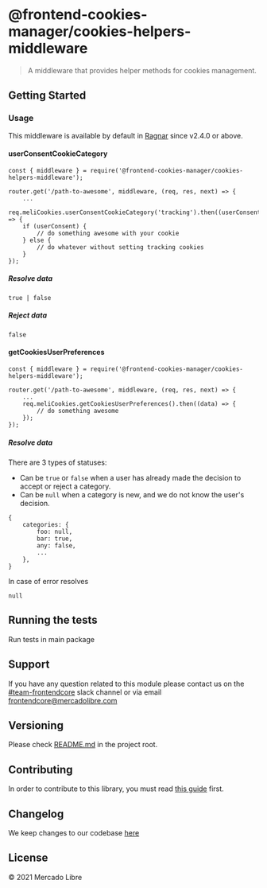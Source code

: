 # @frontend-cookies-manager/cookies-helpers-middleware

> A middleware that provides helper methods for cookies management.

## Getting Started

### Usage 

This middleware is available by default in [Ragnar](https://github.com/mercadolibre/fury_frontend-ragnar#middlewares) since v2.4.0 or above.

#### userConsentCookieCategory

```
const { middleware } = require('@frontend-cookies-manager/cookies-helpers-middleware');

router.get('/path-to-awesome', middleware, (req, res, next) => {
    ...
    req.meliCookies.userConsentCookieCategory('tracking').then((userConsent) => {
    if (userConsent) {
        // do something awesome with your cookie
    } else {
        // do whatever without setting tracking cookies
    }
});
```

##### Resolve data

```
true | false
```

##### Reject data

```
false
```

#### getCookiesUserPreferences

```
const { middleware } = require('@frontend-cookies-manager/cookies-helpers-middleware');

router.get('/path-to-awesome', middleware, (req, res, next) => {
    ...
    req.meliCookies.getCookiesUserPreferences().then((data) => {
        // do something awesome
    });
});
```

##### Resolve data

There are 3 types of statuses:

- Can be `true` or `false` when a user has already made the decision to accept or reject a category.
- Can be `null` when a category is new, and we do not know the user's decision.

```
{
    categories: {
        foo: null,
        bar: true,
        any: false,
        ...
    },
}
```

In case of error resolves

```
null
```

## Running the tests

Run tests in main package

## Support

If you have any question related to this module please contact us on the [#team-frontendcore](https://meli.slack.com/archives/CS9E8LJ8Z) slack channel or via email [frontendcore@mercadolibre.com](mailto:frontendcore@mercadolibre.com)

## Versioning

Please check [README.md](../../README.md) in the project root. 

## Contributing

In order to contribute to this library, you must read [this guide](https://github.com/mercadolibre/fury_frontend-nordic/blob/master/docs/contributing.md#contributing-guidelines) first.

## Changelog

We keep changes to our codebase [here](../../CHANGELOG.md)

## License

© 2021 Mercado Libre
